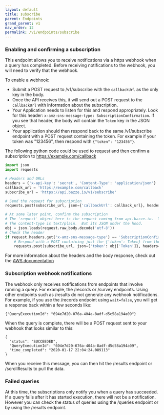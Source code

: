 ```yaml
---
layout: default
title: subscribe
parent: Endpoints
grand_parent: v1
nav_order: 12
permalink: /v1/endpoints/subscribe
---
```


### Enabling and confirming a subscription

This endpoint allows you to receive notifications via a https webhook when a query has completed.  Before receiving notifications to the webhook, you will need to verify that the webhook.

To enable a webhook:

- Submit a POST request to /v1/subscribe with the `callbackUrl` as the only key in the body.
- Once the API receives this, it will send out a POST request to the `callbackUrl` with information about the subscription.
- Your Application needs to listen for this and respond appropriately.  Look for this header: `x-amz-sns-message-type: SubscriptionConfirmation`.  If you see that header, the body will contain the `Token` key in the JSON object.
- Your application should then respond back to the same /v1/subscribe endpoint with a POST request containing the token.  For example if your token was "123456", then respond with  `{"token": "123456"}`.

The following python code could be used to request and then confirm a subscription to https://example.com/callback

```python
import json
import requests

# Headers and URLs
headers = {'x-api-key': 'secret', 'Content-Type': 'application/json'}
callback_url = 'https://example.com/callback'
subscribe_url = 'https://api.bazze.io/v1/subscribe'

# Send the request for subscription
requests.post(subscribe_url, json={'callbackUrl': callback_url}, headers=headers)

# At some later point, confirm the subscription
# The 'request' object here is the request coming from api.bazze.io.  You Application needs to listen for this.
# The content-type is text/plain.  But its JSON under the hood.
obj = json.loads(request.raw_body.decode('utf-8'))
# Check the header
if request.headers.get('x-amz-sns-message-type') == 'SubscriptionConfirmation':
    # Respond with a POST containing just the {'token': Token} from the received message
    requests.post(subscribe_url, json={'token': obj['Token']}, headers=headers)
```

For more information about the headers and the body response, check out the [AWS documentation](https://docs.aws.amazon.com/sns/latest/dg/sns-message-and-json-formats.html#http-header)


### Subscription webhook notifications
The webhook only receives notifications from endpoints that involve running a query.  For example, the /records or /survey endpoints.  Using other endpoints such as /results do not generate any webhook notifications.  For example, if you use the /records endpoint using `wait=false`, you will get a response back within a few seconds like:

```
{"QueryExecutionId": "694e7d20-076a-404a-8adf-d5c58a194a09"}
```

When the query is complete, there will be a POST request sent to your webhook that looks similar to this:

```
{
  "status": "SUCCEEDED",
  "QueryExecutionId": "694e7d20-076a-404a-8adf-d5c58a194a09",
  "time_completed": "2020-01-17 22:04:24.089113"
}
```

When you receive this message, you can then hit the /results endpoint or /scrollResults to pull the data.


### Failed queries
At this time, the subscriptions only notify you when a query has succeeded.  If a query fails after it has started execution, there will not be a notification.  However you can check the status of queries using the /queries endpoint or by using the /results endpoint.
